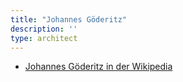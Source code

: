 ```yaml
---
title: "Johannes Göderitz"
description: ''
type: architect
---
```


* [Johannes Göderitz in der Wikipedia](https://de.wikipedia.org/wiki/Johannes_G%C3%B6deritz)
